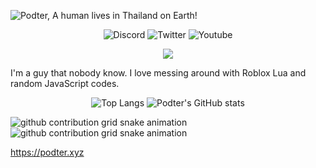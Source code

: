 ![Podter, A human lives in Thailand on Earth!](https://pimp-my-readme.webapp.io/pimp-my-readme/wavy-banner?subtitle=A%20human%20lives%20in%20Thailand%20on%20Earth%21&title=Podter)
<p align="center">
    <img alt="Discord" src="https://dcbadge.vercel.app/api/shield/331793642689789962?compact=true&theme=blurple">
    <img alt="Twitter" src="https://img.shields.io/twitter/follow/Real_Podter?label=Twitter&logo=twitter&style=for-the-badge&color=1DA1F2&labelColor=1DA1F2&logoColor=white">
    <img alt="Youtube" src="https://img.shields.io/youtube/channel/subscribers/UCjeDmcOZMGxqsvOmQXLN1qQ?logo=youtube&style=for-the-badge&label=Youtube&color=FF0000&labelColor=FF0000&logoColor=white">
</p>

<p align="center">
    <img src="https://skillicons.dev/icons?i=lua,nodejs,ts,js,docker,linux" />
</p>

I'm a guy that nobody know. I love messing around with Roblox Lua and random JavaScript codes.

<p align="center">
    <img alt="Top Langs" src="https://github-readme-stats.vercel.app/api/top-langs/?username=podter&bg_color=161320&text_color=D9E0EE&icon_color=F28FAD&title_color=F28FAD&langs_count=3">
    <img alt="Podter's GitHub stats" src="https://github-readme-stats.vercel.app/api?username=podter&line_height=27&show_icons=true&count_private=true&bg_color=161320&text_color=D9E0EE&icon_color=F28FAD&title_color=F28FAD">
</p>

![github contribution grid snake animation](https://raw.githubusercontent.com/Podter/Podter/output/github-contribution-grid-snake-dark.svg#gh-dark-mode-only)![github contribution grid snake animation](https://raw.githubusercontent.com/Podter/Podter/output/github-contribution-grid-snake.svg#gh-light-mode-only)

https://podter.xyz
